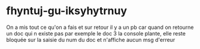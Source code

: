 # fhyntuj-gu-iksyhytrnuy
On a mis tout ce qu'on a fais et sur retour il y a un pb car quand on retourne un doc qui n existe pas par exemple le doc 3 la console plante, elle reste bloquée sur la saisie du num du doc et n'affiche aucun msg d'erreur
